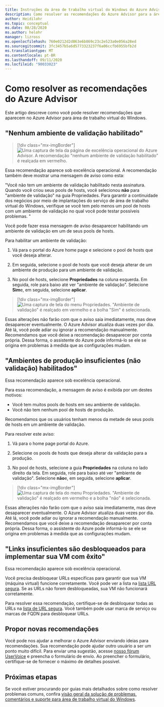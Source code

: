 ```yaml
---
title: Instruções da área de trabalho virtual do Windows do Azure Advisor – Azure
description: Como resolver as recomendações do Azure Advisor para a área de trabalho virtual do Windows.
author: Heidilohr
ms.topic: conceptual
ms.date: 08/28/2020
ms.author: helohr
manager: lizross
ms.openlocfilehash: 760e0212d2d863e6b869c23c2e523a0e056a28ed
ms.sourcegitcommit: 3fc3457b5a6d5773323237f6a06ccfb6955bfb2d
ms.translationtype: MT
ms.contentlocale: pt-BR
ms.lasthandoff: 09/11/2020
ms.locfileid: "90033023"
---
```

# <a name="how-to-resolve-azure-advisor-recommendations"></a>Como resolver as recomendações do Azure Advisor

Este artigo descreve como você pode resolver recomendações que aparecem no Azure Advisor para área de trabalho virtual do Windows.

## <a name="no-validation-environment-enabled"></a>"Nenhum ambiente de validação habilitado"

>[!div class="mx-imgBorder"]
>![Uma captura de tela da página de excelência operacional do Azure Advisor. A recomendação "nenhum ambiente de validação habilitado" é realçada em vermelho.](media/no-validation-environment.png)

Essa recomendação aparece sob excelência operacional. A recomendação também deve mostrar uma mensagem de aviso como esta:

"Você não tem um ambiente de validação habilitado nesta assinatura. Quando você criou seus pools de hosts, você selecionou **não** para "ambiente de validação" na guia Propriedades. Para garantir a continuidade dos negócios por meio de implantações do serviço de área de trabalho virtual do Windows, verifique se você tem pelo menos um pool de hosts com um ambiente de validação no qual você pode testar possíveis problemas. "

Você pode fazer essa mensagem de aviso desaparecer habilitando um ambiente de validação em um de seus pools de hosts.

Para habilitar um ambiente de validação:

1. Vá para o portal do Azure home page e selecione o pool de hosts que você deseja alterar.

2. Em seguida, selecione o pool de hosts que você deseja alterar de um ambiente de produção para um ambiente de validação.

3. No pool de hosts, selecione **Propriedades** na coluna esquerda. Em seguida, role para baixo até ver "ambiente de validação". Selecione **Sim**e, em seguida, selecione **aplicar**.

>[!div class="mx-imgBorder"]
>![Uma captura de tela do menu Propriedades. "Ambiente de validação" é realçado em vermelho e a bolha "Sim" é selecionada.](media/validation-yes.png)

Essas alterações não farão com que o aviso saia imediatamente, mas deve desaparecer eventualmente. O Azure Advisor atualiza duas vezes por dia. Até lá, você pode adiar ou ignorar a recomendação manualmente. Recomendamos que você deixe a recomendação desaparecer por conta própria. Dessa forma, o assistente do Azure pode informá-lo se ele se origina em problemas à medida que as configurações mudam.

## <a name="not-enough-production-non-validation-environments-enabled"></a>"Ambientes de produção insuficientes (não validação) habilitados"

Essa recomendação aparece sob excelência operacional.

Para essa recomendação, a mensagem de aviso é exibida por um destes motivos:

- Você tem muitos pools de hosts em seu ambiente de validação.
- Você não tem nenhum pool de hosts de produção.

Recomendamos que os usuários tenham menos da metade de seus pools de hosts em um ambiente de validação.

Para resolver este aviso:

1. Vá para o home page portal do Azure.

2. Selecione os pools de hosts que deseja alterar da validação para a produção.

3. No pool de hosts, selecione a guia **Propriedades** na coluna no lado direito da tela. Em seguida, role para baixo até ver "ambiente de validação". Selecione **não**e, em seguida, selecione **aplicar**.

>[!div class="mx-imgBorder"]
>![Uma captura de tela do menu Propriedades. "Ambiente de validação" é realçado em vermelho e a bolha "não" é selecionada.](media/validation-no.png)

Essas alterações não farão com que o aviso saia imediatamente, mas deve desaparecer eventualmente. O Azure Advisor atualiza duas vezes por dia. Até lá, você pode adiar ou ignorar a recomendação manualmente. Recomendamos que você deixe a recomendação desaparecer por conta própria. Dessa forma, o assistente do Azure pode informá-lo se ele se origina em problemas à medida que as configurações mudam.

## <a name="not-enough-links-are-unblocked-to-successfully-implement-your-vm"></a>"Links insuficientes são desbloqueados para implementar sua VM com êxito"

Essa recomendação aparece sob excelência operacional.

Você precisa desbloquear URLs específicas para garantir que sua VM (máquina virtual) funcione corretamente. Você pode ver a lista na [lista URL segura](safe-url-list.md). Se as URLs não forem desbloqueadas, sua VM não funcionará corretamente.

Para resolver essa recomendação, certifique-se de desbloquear todas as URLs na [lista de URL segura](safe-url-list.md). Você também pode usar marca de serviço ou marcas de FQDN para desbloquear URLs.

## <a name="propose-new-recommendations"></a>Propor novas recomendações

Você pode nos ajudar a melhorar o Azure Advisor enviando ideias para recomendações. Sua recomendação pode ajudar outro usuário a ser um ponto muito difícil. Para enviar uma sugestão, acesse [nosso fórum UserVoice](https://windowsvirtualdesktop.uservoice.com/forums/930847-azure-advisor-recommendations) e preencha o formulário de envio. Ao preencher o formulário, certifique-se de fornecer o máximo de detalhes possível.

## <a name="next-steps"></a>Próximas etapas

Se você estiver procurando por guias mais detalhados sobre como resolver problemas comuns, confira [visão geral da solução de problemas, comentários e suporte para área de trabalho virtual do Windows](troubleshoot-set-up-overview.md).
